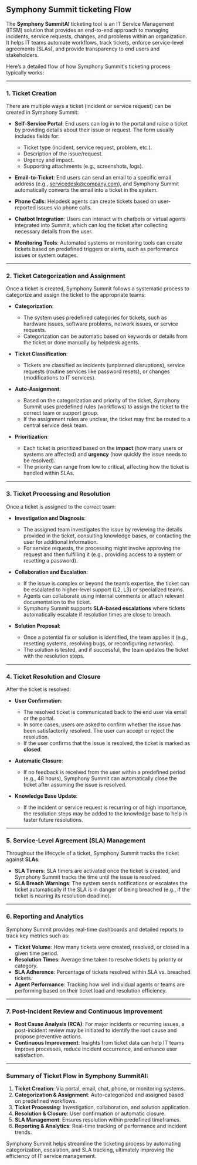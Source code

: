 ## Symphony Summit ticketing Flow

The **Symphony SummitAI** ticketing tool is an IT Service Management (ITSM) solution that provides an end-to-end approach to managing incidents, service requests, changes, and problems within an organization. It helps IT teams automate workflows, track tickets, enforce service-level agreements (SLAs), and provide transparency to end users and stakeholders.

Here’s a detailed flow of how Symphony Summit's ticketing process typically works:

---

### 1. **Ticket Creation**
There are multiple ways a ticket (incident or service request) can be created in Symphony Summit:

- **Self-Service Portal**: End users can log in to the portal and raise a ticket by providing details about their issue or request. The form usually includes fields for:
  - Ticket type (incident, service request, problem, etc.).
  - Description of the issue/request.
  - Urgency and impact.
  - Supporting attachments (e.g., screenshots, logs).
  
- **Email-to-Ticket**: End users can send an email to a specific email address (e.g., servicedesk@company.com), and Symphony Summit automatically converts the email into a ticket in the system.

- **Phone Calls**: Helpdesk agents can create tickets based on user-reported issues via phone calls.

- **Chatbot Integration**: Users can interact with chatbots or virtual agents integrated into Summit, which can log the ticket after collecting necessary details from the user.

- **Monitoring Tools**: Automated systems or monitoring tools can create tickets based on predefined triggers or alerts, such as performance issues or system outages.

---

### 2. **Ticket Categorization and Assignment**
Once a ticket is created, Symphony Summit follows a systematic process to categorize and assign the ticket to the appropriate teams:

- **Categorization**:
  - The system uses predefined categories for tickets, such as hardware issues, software problems, network issues, or service requests.
  - Categorization can be automatic based on keywords or details from the ticket or done manually by helpdesk agents.

- **Ticket Classification**:
  - Tickets are classified as incidents (unplanned disruptions), service requests (routine services like password resets), or changes (modifications to IT services).

- **Auto-Assignment**:
  - Based on the categorization and priority of the ticket, Symphony Summit uses predefined rules (workflows) to assign the ticket to the correct team or support group.
  - If the assignment rules are unclear, the ticket may first be routed to a central service desk team.

- **Prioritization**:
  - Each ticket is prioritized based on the **impact** (how many users or systems are affected) and **urgency** (how quickly the issue needs to be resolved).
  - The priority can range from low to critical, affecting how the ticket is handled within SLAs.

---

### 3. **Ticket Processing and Resolution**
Once a ticket is assigned to the correct team:

- **Investigation and Diagnosis**:
  - The assigned team investigates the issue by reviewing the details provided in the ticket, consulting knowledge bases, or contacting the user for additional information.
  - For service requests, the processing might involve approving the request and then fulfilling it (e.g., providing access to a system or resetting a password).

- **Collaboration and Escalation**:
  - If the issue is complex or beyond the team’s expertise, the ticket can be escalated to higher-level support (L2, L3) or specialized teams.
  - Agents can collaborate using internal comments or attach relevant documentation to the ticket.
  - Symphony Summit supports **SLA-based escalations** where tickets automatically escalate if resolution times are close to breach.

- **Solution Proposal**:
  - Once a potential fix or solution is identified, the team applies it (e.g., resetting systems, resolving bugs, or reconfiguring networks).
  - The solution is tested, and if successful, the team updates the ticket with the resolution steps.

---

### 4. **Ticket Resolution and Closure**
After the ticket is resolved:

- **User Confirmation**:
  - The resolved ticket is communicated back to the end user via email or the portal.
  - In some cases, users are asked to confirm whether the issue has been satisfactorily resolved. The user can accept or reject the resolution.
  - If the user confirms that the issue is resolved, the ticket is marked as **closed**.

- **Automatic Closure**:
  - If no feedback is received from the user within a predefined period (e.g., 48 hours), Symphony Summit can automatically close the ticket after assuming the issue is resolved.

- **Knowledge Base Update**:
  - If the incident or service request is recurring or of high importance, the resolution steps may be added to the knowledge base to help in faster future resolutions.

---

### 5. **Service-Level Agreement (SLA) Management**
Throughout the lifecycle of a ticket, Symphony Summit tracks the ticket against **SLAs**:

- **SLA Timers**: SLA timers are activated once the ticket is created, and Symphony Summit tracks the time until the issue is resolved.
- **SLA Breach Warnings**: The system sends notifications or escalates the ticket automatically if the SLA is in danger of being breached (e.g., if the ticket is nearing its resolution deadline).

---

### 6. **Reporting and Analytics**
Symphony Summit provides real-time dashboards and detailed reports to track key metrics such as:

- **Ticket Volume**: How many tickets were created, resolved, or closed in a given time period.
- **Resolution Times**: Average time taken to resolve tickets by priority or category.
- **SLA Adherence**: Percentage of tickets resolved within SLA vs. breached tickets.
- **Agent Performance**: Tracking how well individual agents or teams are performing based on their ticket load and resolution efficiency.

---

### 7. **Post-Incident Review and Continuous Improvement**
- **Root Cause Analysis (RCA)**: For major incidents or recurring issues, a post-incident review may be initiated to identify the root cause and propose preventive actions.
- **Continuous Improvement**: Insights from ticket data can help IT teams improve processes, reduce incident occurrence, and enhance user satisfaction.

---

### Summary of Ticket Flow in Symphony SummitAI:

1. **Ticket Creation**: Via portal, email, chat, phone, or monitoring systems.
2. **Categorization & Assignment**: Auto-categorized and assigned based on predefined workflows.
3. **Ticket Processing**: Investigation, collaboration, and solution application.
4. **Resolution & Closure**: User confirmation or automatic closure.
5. **SLA Management**: Ensures resolution within predefined timeframes.
6. **Reporting & Analytics**: Real-time tracking of performance and incident trends.

Symphony Summit helps streamline the ticketing process by automating categorization, escalation, and SLA tracking, ultimately improving the efficiency of IT service management.
